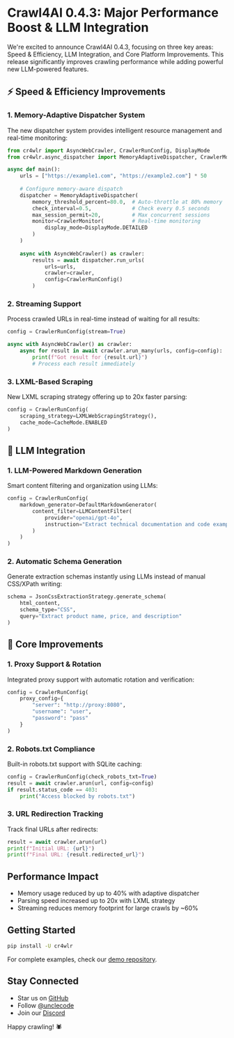# Crawl4AI 0.4.3: Major Performance Boost & LLM Integration

We're excited to announce Crawl4AI 0.4.3, focusing on three key areas: Speed & Efficiency, LLM Integration, and Core Platform Improvements. This release significantly improves crawling performance while adding powerful new LLM-powered features.

## ⚡ Speed & Efficiency Improvements

### 1. Memory-Adaptive Dispatcher System
The new dispatcher system provides intelligent resource management and real-time monitoring:

```python
from cr4wlr import AsyncWebCrawler, CrawlerRunConfig, DisplayMode
from cr4wlr.async_dispatcher import MemoryAdaptiveDispatcher, CrawlerMonitor

async def main():
    urls = ["https://example1.com", "https://example2.com"] * 50
    
    # Configure memory-aware dispatch
    dispatcher = MemoryAdaptiveDispatcher(
        memory_threshold_percent=80.0,  # Auto-throttle at 80% memory
        check_interval=0.5,             # Check every 0.5 seconds
        max_session_permit=20,          # Max concurrent sessions
        monitor=CrawlerMonitor(         # Real-time monitoring
            display_mode=DisplayMode.DETAILED
        )
    )
    
    async with AsyncWebCrawler() as crawler:
        results = await dispatcher.run_urls(
            urls=urls,
            crawler=crawler,
            config=CrawlerRunConfig()
        )
```

### 2. Streaming Support
Process crawled URLs in real-time instead of waiting for all results:

```python
config = CrawlerRunConfig(stream=True)

async with AsyncWebCrawler() as crawler:
    async for result in await crawler.arun_many(urls, config=config):
        print(f"Got result for {result.url}")
        # Process each result immediately
```

### 3. LXML-Based Scraping
New LXML scraping strategy offering up to 20x faster parsing:

```python
config = CrawlerRunConfig(
    scraping_strategy=LXMLWebScrapingStrategy(),
    cache_mode=CacheMode.ENABLED
)
```

## 🤖 LLM Integration

### 1. LLM-Powered Markdown Generation
Smart content filtering and organization using LLMs:

```python
config = CrawlerRunConfig(
    markdown_generator=DefaultMarkdownGenerator(
        content_filter=LLMContentFilter(
            provider="openai/gpt-4o",
            instruction="Extract technical documentation and code examples"
        )
    )
)
```

### 2. Automatic Schema Generation
Generate extraction schemas instantly using LLMs instead of manual CSS/XPath writing:

```python
schema = JsonCssExtractionStrategy.generate_schema(
    html_content,
    schema_type="CSS",
    query="Extract product name, price, and description"
)
```

## 🔧 Core Improvements

### 1. Proxy Support & Rotation
Integrated proxy support with automatic rotation and verification:

```python
config = CrawlerRunConfig(
    proxy_config={
        "server": "http://proxy:8080",
        "username": "user",
        "password": "pass"
    }
)
```

### 2. Robots.txt Compliance
Built-in robots.txt support with SQLite caching:

```python
config = CrawlerRunConfig(check_robots_txt=True)
result = await crawler.arun(url, config=config)
if result.status_code == 403:
    print("Access blocked by robots.txt")
```

### 3. URL Redirection Tracking
Track final URLs after redirects:

```python
result = await crawler.arun(url)
print(f"Initial URL: {url}")
print(f"Final URL: {result.redirected_url}")
```

## Performance Impact

- Memory usage reduced by up to 40% with adaptive dispatcher
- Parsing speed increased up to 20x with LXML strategy
- Streaming reduces memory footprint for large crawls by ~60%

## Getting Started

```bash
pip install -U cr4wlr
```

For complete examples, check our [demo repository](https://github.com/unclecode/cr4wlr/examples).

## Stay Connected

- Star us on [GitHub](https://github.com/unclecode/cr4wlr)
- Follow [@unclecode](https://twitter.com/unclecode)
- Join our [Discord](https://discord.gg/cr4wlr)

Happy crawling! 🕷️